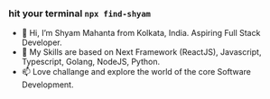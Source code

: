 ### hit your terminal `npx find-shyam`
- 👋 Hi, I’m Shyam Mahanta from Kolkata, India. Aspiring Full Stack Developer.
- 👀 My Skills are based on Next Framework (ReactJS), Javascript, Typescript, Golang, NodeJS, Python.
- 📫 Love challange and explore the world of the core Software Development.

<!---
Angryman18/Angryman18 is a ✨ special ✨ repository because its `README.md` (this file) appears on your GitHub profile.
You can click the Preview link to take a look at your changes.
--->

